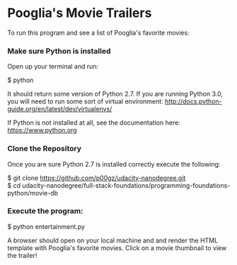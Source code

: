 # Pooglia's Movie Trailers

To run this program and see a list of Pooglia's favorite movies:

<h3>Make sure Python is installed</h3>
Open up your terminal and run:<br>

$ python<br>

It should return some version of Python 2.7. If you are running Python 3.0, you will need to run some sort of virtual environment: http://docs.python-guide.org/en/latest/dev/virtualenvs/

If Python is not installed at all, see the documentation here: https://www.python.org

<h3>Clone the Repository</h3>
Once you are sure Python 2.7 is installed correctly execute the following:

$ git clone https://github.com/p00gz/udacity-nanodegree.git<br>
$ cd udacity-nanodegree/full-stack-foundations/programming-foundations-python/movie-db

<h3>Execute the program:</h3>
$ python entertainment.py

A browser should open on your local machine and and render the HTML template with Pooglia's favorite movies. Click on a movie thumbnail to view the trailer!
